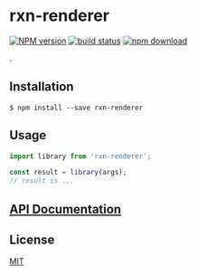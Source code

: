 # rxn-renderer

  [![NPM version][npm-image]][npm-url]
  [![build status][travis-image]][travis-url]
  [![npm download][download-image]][download-url]

.

## Installation

`$ npm install --save rxn-renderer`

## Usage

```js
import library from 'rxn-renderer';

const result = library(args);
// result is ...
```

## [API Documentation](https://cheminfo.github.io/rxn-renderer/)

## License

  [MIT](./LICENSE)

[npm-image]: https://img.shields.io/npm/v/rxn-renderer.svg?style=flat-square
[npm-url]: https://www.npmjs.com/package/rxn-renderer
[travis-image]: https://img.shields.io/travis/cheminfo/rxn-renderer/master.svg?style=flat-square
[travis-url]: https://travis-ci.org/cheminfo/rxn-renderer
[download-image]: https://img.shields.io/npm/dm/rxn-renderer.svg?style=flat-square
[download-url]: https://www.npmjs.com/package/rxn-renderer
